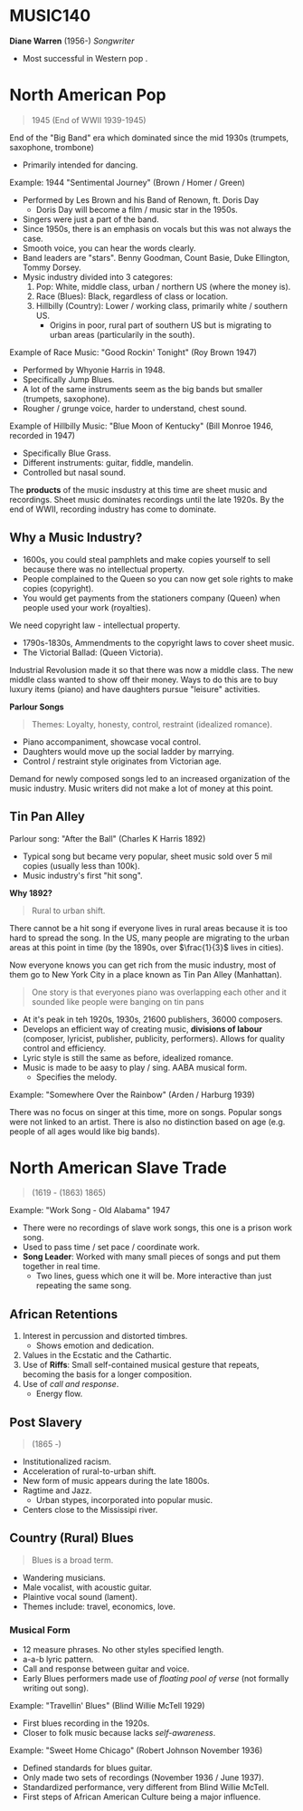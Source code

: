 MUSIC140
=

**Diane Warren** (1956-) *Songwriter*
- Most successful in Western pop .

# North American Pop
> 1945 (End of WWII 1939-1945)

End of the "Big Band" era which dominated since the mid 1930s (trumpets, saxophone, trombone)
- Primarily intended for dancing.

Example: 1944 "Sentimental Journey" (Brown / Homer / Green)
- Performed by Les Brown and his Band of Renown, ft. Doris Day
    - Doris Day will become a film / music star in the 1950s.
- Singers were just a part of the band.
- Since 1950s, there is an emphasis on vocals but this was not always the case.
- Smooth voice, you can hear the words clearly.
- Band leaders are "stars". Benny Goodman, Count Basie, Duke Ellington, Tommy Dorsey.
- Mysic industry divided into 3 categores:
    1. Pop: White, middle class, urban / northern US (where the money is).
    2. Race (Blues): Black, regardless of class or location.
    3. Hillbilly (Country): Lower / working class, primarily white / southern US.
        - Origins in poor, rural part of southern US but is migrating to urban areas (particularily in the south).

Example of Race Music: "Good Rockin' Tonight" (Roy Brown 1947)
- Performed by Whyonie Harris in 1948.
- Specifically Jump Blues.
- A lot of the same instruments seem as the big bands but smaller (trumpets, saxophone).
- Rougher / grunge voice, harder to understand, chest sound.

Example of Hillbilly Music: "Blue Moon of Kentucky" (Bill Monroe 1946, recorded in 1947)
- Specifically Blue Grass.
- Different instruments: guitar, fiddle, mandelin.
- Controlled but nasal sound.

The **products** of the music insdustry at this time are sheet music and recordings. Sheet music dominates recordings until the late 1920s. By the end of WWII, recording industry has come to dominate.

## Why a Music Industry?
- 1600s, you could steal pamphlets and make copies yourself to sell because there was no intellectual property.
- People complained to the Queen so you can now get sole rights to make copies (copyright).
- You would get payments from the stationers company (Queen) when people used your work (royalties).

We need copyright law - intellectual property.
- 1790s-1830s, Ammendments to the copyright laws to cover sheet music.
- The Victorial Ballad: (Queen Victoria).

Industrial Revolusion made it so that there was now a middle class. The new middle class wanted to show off their money. Ways to do this are to buy luxury items (piano) and have daughters pursue "leisure" activities.

**Parlour Songs**

> Themes: Loyalty, honesty, control, restraint (idealized romance).
- Piano accompaniment, showcase vocal control.
- Daughters would move up the social ladder by marrying.
- Control / restraint style originates from Victorian age.

Demand for newly composed songs led to an increased organization of the music industry. Music writers did not make a lot of money at this point.

## Tin Pan Alley

Parlour song: "After the Ball" (Charles K Harris 1892)
- Typical song but became very popular, sheet music sold over 5 mil copies (usually less than 100k).
- Music industry's first "hit song".

**Why 1892?**
> Rural to urban shift.

There cannot be a hit song if everyone lives in rural areas because it is too hard to spread the song. In the US, many people are migrating to the urban areas at this point in time (by the 1890s, over $\frac{1}{3}$ lives in cities).

Now everyone knows you can get rich from the music industry, most of them go to New York City in a place known as Tin Pan Alley (Manhattan).

> One story is that everyones piano was overlapping each other and it sounded like people were banging on tin pans

- At it's peak in teh 1920s, 1930s, 21600 publishers, 36000 composers.
- Develops an efficient way of creating music, **divisions of labour** (composer, lyricist, publisher, publicity, performers). Allows for quality control and efficiency.
- Lyric style is still the same as before, idealized romance. 
- Music is made to be aasy to play / sing. AABA musical form.
    - Specifies the melody.

Example: "Somewhere Over the Rainbow" (Arden / Harburg 1939)

There was no focus on singer at this time, more on songs. Popular songs were not linked to an artist. There is also no distinction based on age (e.g. people of all ages would like big bands).

# North American Slave Trade
> (1619 - (1863) 1865)

Example: "Work Song - Old Alabama" 1947
- There were no recordings of slave work songs, this one is a prison work song.
- Used to pass time / set pace / coordinate work.
- **Song Leader**: Worked with many small pieces of songs and put them together in real time.
    - Two lines, guess which one it will be. More interactive than just repeating the same song.

## African Retentions
1. Interest in percussion and distorted timbres.
    - Shows emotion and dedication.
2. Values in the Ecstatic and the Cathartic.
3. Use of **Riffs**: Small self-contained musical gesture that repeats, becoming the basis for a longer composition.
4. Use of *call and response*.
    - Energy flow.

## Post Slavery
> (1865 -)
- Institutionalized racism.
- Acceleration of rural-to-urban shift.
- New form of music appears during the late 1800s.
- Ragtime and Jazz.
    - Urban stypes, incorporated into popular music.
- Centers close to the Mississipi river.

## Country (Rural) Blues
> Blues is a broad term.
- Wandering musicians.
- Male vocalist, with acoustic guitar.
- Plaintive vocal sound (lament).
- Themes include: travel, economics, love.

### Musical Form
- 12 measure phrases. No other styles specified length.
- a-a-b lyric pattern.
- Call and response between guitar and voice.
- Early Blues performers made use of *floating pool of verse* (not formally writing out song).

Example: "Travellin' Blues" (Blind Willie McTell 1929)
- First blues recording in the 1920s.
- Closer to folk music because lacks *self-awareness*.

Example: "Sweet Home Chicago" (Robert Johnson November 1936)
- Defined standards for blues guitar. 
- Only made two sets of recordings (November 1936 / June 1937).
- Standardized performance, very different from Blind Willie McTell.
- First steps of African American Culture being a major influence.
